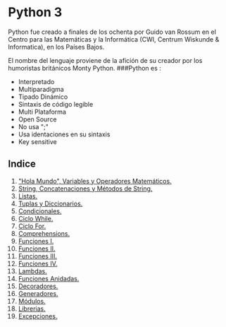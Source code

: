 # Python 3 
Python fue creado a finales de los ochenta por Guido van Rossum en el Centro para las Matemáticas y la Informática (CWI, Centrum Wiskunde & Informatica), en los Países Bajos.

El nombre del lenguaje proviene de la afición de su creador por los humoristas británicos Monty Python.
###Python es :
- Interpretado
- Multiparadigma
- Tipado Dinámico
- Sintaxis de código legible
- Multi Plataforma
- Open Source
- No usa ";"  
- Usa identaciones en su sintaxis
- Key sensitive
## Indice
1. ["Hola Mundo", Variables y Operadores Matemáticos.](variables.py)
2. [String, Concatenaciones y Métodos de String.](cadenas.py)
3. [Listas.](listas.py)
4. [Tuplas y Diccionarios.](tuplas_diccionarios.py)
5. [Condicionales.](condicionales.py)
6. [Ciclo While.](ciclo_while.py)
7. [Ciclo For.](ciclo_for.py)
8. [Comprehensions. ](compren.py)
9. [Funciones I. ](funciones.py)
10. [Funciones II. ](funciones_2.py)
11. [Funciones III. ](funciones_3.py)
12. [Funciones IV. ](funciones_4.py)
13. [Lambdas. ](lambdas.py)
14. [Funciones Anidadas. ](func_anidadas.py)
15. [Decoradores. ](decoradores.py)
16. [Generadores. ](generadores.py)
17. [Módulos. ](modulos/main.py)
18. [Librerias. ](librerias.py)
19. [Excepciones. ](excepciones.py)
